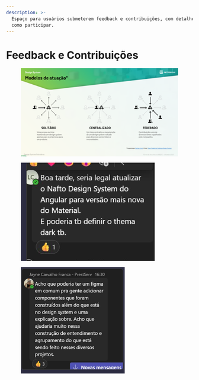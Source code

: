 ```yaml
---
description: >-
  Espaço para usuários submeterem feedback e contribuições, com detalhes sobre
  como participar.
---
```


# Feedback e Contribuições

<figure><img src="../.gitbook/assets/image (1) (1).png" alt=""><figcaption></figcaption></figure>

<figure><img src="../.gitbook/assets/image (1) (1) (1).png" alt=""><figcaption></figcaption></figure>



<figure><img src="../.gitbook/assets/image (38).png" alt=""><figcaption></figcaption></figure>
